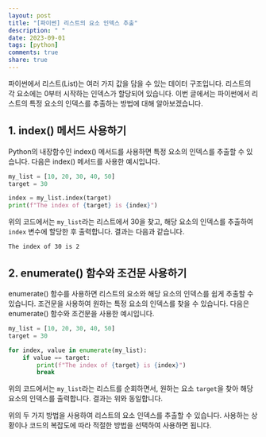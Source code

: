 ```yaml
---
layout: post
title: "[파이썬] 리스트의 요소 인덱스 추출"
description: " "
date: 2023-09-01
tags: [python]
comments: true
share: true
---
```


파이썬에서 리스트(List)는 여러 가지 값을 담을 수 있는 데이터 구조입니다. 리스트의 각 요소에는 0부터 시작하는 인덱스가 할당되어 있습니다. 이번 글에서는 파이썬에서 리스트의 특정 요소의 인덱스를 추출하는 방법에 대해 알아보겠습니다.

## 1. index() 메서드 사용하기

Python의 내장함수인 index() 메서드를 사용하면 특정 요소의 인덱스를 추출할 수 있습니다. 다음은 index() 메서드를 사용한 예시입니다.

```python
my_list = [10, 20, 30, 40, 50]
target = 30

index = my_list.index(target)
print(f"The index of {target} is {index}")
```

위의 코드에서는 `my_list`라는 리스트에서 30을 찾고, 해당 요소의 인덱스를 추출하여 `index` 변수에 할당한 후 출력합니다. 결과는 다음과 같습니다.

```
The index of 30 is 2
```

## 2. enumerate() 함수와 조건문 사용하기

enumerate() 함수를 사용하면 리스트의 요소와 해당 요소의 인덱스를 쉽게 추출할 수 있습니다. 조건문을 사용하여 원하는 특정 요소의 인덱스를 찾을 수 있습니다. 다음은 enumerate() 함수와 조건문을 사용한 예시입니다.

```python
my_list = [10, 20, 30, 40, 50]
target = 30

for index, value in enumerate(my_list):
    if value == target:
        print(f"The index of {target} is {index}")
        break
```

위의 코드에서는 `my_list`라는 리스트를 순회하면서, 원하는 요소 `target`을 찾아 해당 요소의 인덱스를 출력합니다. 결과는 위와 동일합니다.

위의 두 가지 방법을 사용하여 리스트의 요소 인덱스를 추출할 수 있습니다. 사용하는 상황이나 코드의 복잡도에 따라 적절한 방법을 선택하여 사용하면 됩니다.